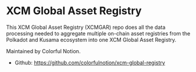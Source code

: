 # XCM Global Asset Registry

This XCM Global Asset Registry (XCMGAR) repo does all the data processing needed to aggregate multiple on-chain asset registries from the Polkadot and Kusama ecosystem into one XCM Global Asset Registry.

Maintained by Colorful Notion.

- Github: https://github.com/colorfulnotion/xcm-global-registry